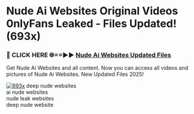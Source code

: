 # Nude Ai Websites Original Videos 0nlyFans Leaked - Files Updated! (693x)

<h3>🔴 CLICK HERE 🌐==►► <a href="https://tinyurl.com/5h6xmrr3" rel="nofollow">Nude Ai Websites Updated Files</a></h3>

Get Nude Ai Websites and all content. Now you can access all videos and pictures of Nude Ai Websites. New Updated Files 2025!

[![693x](https://i.imgur.com/KVD873Z.gif)](https://tinyurl.com/5h6xmrr3)
deep nude websites<br>
ai nude websites<br>
nude leak websites<br>
deep nude website